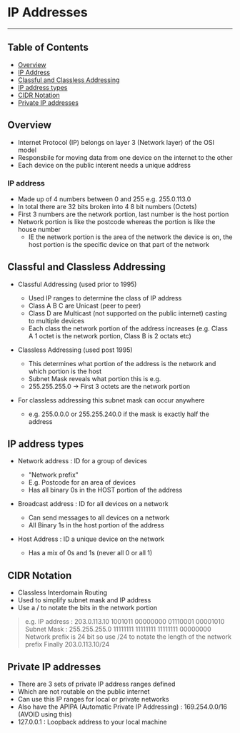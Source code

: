# IP Addresses

- - - -

## Table of Contents

* [Overview](https://github.com/Sam-Ballantyne/DevNotes/blob/main/Networks/IpAddresses.md#overview)
* [IP Address](https://github.com/Sam-Ballantyne/DevNotes/blob/main/Networks/IpAddresses.md#ip-address)
* [Classful and Classless Addressing](https://github.com/Sam-Ballantyne/DevNotes/blob/main/Networks/IpAddresses.md#classful-and-classless-addressing)
* [IP address types](https://github.com/Sam-Ballantyne/DevNotes/blob/main/Networks/IpAddresses.md#ip-address-types)
* [CIDR Notation](https://github.com/Sam-Ballantyne/DevNotes/blob/main/Networks/IpAddresses.md#cidr-notation)
* [Private IP addresses](https://github.com/Sam-Ballantyne/DevNotes/blob/main/Networks/IpAddresses.md#private-ip-addresses)

## Overview

* Internet Protocol (IP) belongs on layer 3 (Network layer) of the OSI model
* Responsbile for moving data from one device on the internet to the other
* Each device on the public interent needs a unique address

### IP address

* Made up of 4 numbers between 0 and 255 e.g. 255.0.113.0
* In total there are 32 bits broken into 4 8 bit numbers (Octets)
* First 3 numbers are the network portion, last number is the host portion
* Network portion is like the postcode whereas the  portion is like the house number
  * IE the network portion is the area of the network the device is on, the host portion is the specific device on that part of the network

## Classful and Classless Addressing

* Classful Addressing (used prior to 1995)
  * Used IP ranges to determine the class of IP address
  * Class A B C are Unicast (peer to peer)
  * Class D are Multicast (not supported on the public internet) casting to multiple devices
  * Each class the network portion of the address increases (e.g. Class A 1 octet is the network portion, Class B is 2 octats etc)

* Classless Addressing (used post 1995)
  * This determines what portion of the address is the network and which portion is the host
  * Subnet Mask reveals what portion this is e.g.
  * 255.255.255.0 -> First 3 octets are the network portion
* For classless addressing this subnet mask can occur anywhere
  * e.g. 255.0.0.0 or 255.255.240.0 if the mask is exactly half the address

## IP address types

* Network address : ID for a group of devices
  * "Network prefix"
  * E.g. Postcode for an area of devices
  * Has all binary 0s in the HOST portion of the address

* Broadcast address : ID for all devices on a network
  * Can send messages to all devices on a network
  * All Binary 1s in the host portion of the address

* Host Address : ID a unique device on the network
  * Has a mix of 0s and 1s (never all 0 or all 1)

## CIDR Notation

* Classless Interdomain Routing
* Used to simplify subnet mask and IP address
* Use a / to notate the bits in the network portion

> e.g. IP address :  203.0.113.10 1001011 00000000 01110001 00001010
> Subnet Mask : 255.255.255.0 11111111 11111111 11111111 00000000
> Network prefix is 24 bit so use /24 to notate the length of the network prefix
> Finally 203.0.113.10/24

## Private IP addresses

* There are 3 sets of private IP address ranges defined
* Which are not routable on the public internet
* Can use this IP ranges for local or private networks
* Also have the APIPA (Automatic Private IP Addressing) : 169.254.0.0/16 (AVOID using this)
* 127.0.0.1 : Loopback address to your local machine
